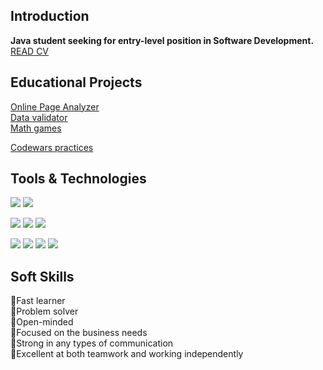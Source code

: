 ## Introduction
**Java student seeking for entry-level position in Software Development.**  
[READ CV](https://cv.hexlet.io/ru/resumes/3156)  

## Educational Projects
[Online Page Analyzer](https://github.com/dtarakanova/java-project-72)  
[Data validator](https://github.com/dtarakanova/java-project-78)  
[Math games](https://github.com/dtarakanova/Math-games)  


[Codewars practices](https://www.codewars.com/users/dtarakanova)


## Tools & Technologies

<p align="left">
<img src="https://img.shields.io/badge/java-%23ED8B00.svg?style=for-the-badge&logo=openjdk&logoColor=white"></a>  
<img src="https://img.shields.io/badge/Spring-6DB33F?style=for-the-badge&logo=spring&logoColor=white"></a>

<img src="https://img.shields.io/badge/postgres-%23316192.svg?style=for-the-badge&logo=postgresql&logoColor=white"/></a>
<img src="https://img.shields.io/badge/gradle-02303A?style=for-the-badge&logo=gradle&logoColor=white"/></a>
<img src="https://img.shields.io/badge/HTML5-E34F26?style=for-the-badge&logo=html5&logoColor=white"></a>  

<img src="https://img.shields.io/badge/GIT-E44C30?style=for-the-badge&logo=git&logoColor=white"/></a>
<img src="https://img.shields.io/badge/Github%20Actions-282a2e?style=for-the-badge&logo=githubactions&logoColor=367cfe"/></a>
<img src="https://img.shields.io/badge/Code%20Climate-000000?style=for-the-badge&logo=Code%20Climate&logoColor=white"/></a>
<img src="https://img.shields.io/badge/Markdown-000000?style=for-the-badge&logo=markdown&logoColor=white"/></a>
</p>



## Soft Skills
🔹Fast learner  
🔹Problem solver  
🔹Open-minded  
🔹Focused on the business needs  
🔹Strong in any types of communication  
🔹Excellent at both teamwork and working independently  
